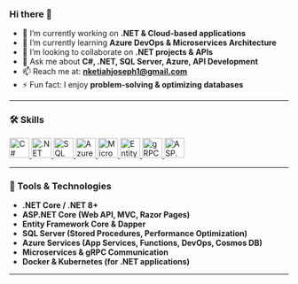 ### Hi there 👋  

- 🔭 I’m currently working on **.NET & Cloud-based applications**  
- 🌱 I’m currently learning **Azure DevOps & Microservices Architecture**  
- 👯 I’m looking to collaborate on **.NET projects & APIs**  
- 💬 Ask me about **C#, .NET, SQL Server, Azure, API Development**  
- 📫 Reach me at: **nketiahjoseph1@gmail.com**  
- ⚡ Fun fact: I enjoy **problem-solving & optimizing databases**  

---

### 🛠 Skills  

<p align="left">
  <a href="https://dotnet.microsoft.com/" target="_blank" rel="noreferrer">
    <img src="https://cdn.jsdelivr.net/gh/devicons/devicon/icons/csharp/csharp-original.svg" width="36" height="36" alt="C#" />
  </a>
  <a href="https://dotnet.microsoft.com/" target="_blank" rel="noreferrer">
    <img src="https://cdn.jsdelivr.net/gh/devicons/devicon/icons/dot-net/dot-net-original.svg" width="36" height="36" alt=".NET" />
  </a>
  <a href="https://www.microsoft.com/en-us/sql-server" target="_blank" rel="noreferrer">
    <img src="https://cdn.jsdelivr.net/gh/devicons/devicon/icons/microsoftsqlserver/microsoftsqlserver-plain.svg" width="36" height="36" alt="SQL Server" />
  </a>
  <a href="https://azure.microsoft.com/" target="_blank" rel="noreferrer">
    <img src="https://cdn.jsdelivr.net/gh/devicons/devicon/icons/azure/azure-original.svg" width="36" height="36" alt="Azure" />
  </a>
  <a href="https://learn.microsoft.com/en-us/dotnet/core/microservices/" target="_blank" rel="noreferrer">
    <img src="https://img.icons8.com/color/48/microservices.png" width="36" height="36" alt="Microservices" />
  </a>
  <a href="https://learn.microsoft.com/en-us/ef/" target="_blank" rel="noreferrer">
    <img src="https://img.icons8.com/external-flatart-icons-outline-flatarticons/64/external-entity-data-science-flatart-icons-outline-flatarticons.png" width="36" height="36" alt="Entity Framework" />
  </a>
  <a href="https://grpc.io/" target="_blank" rel="noreferrer">
    <img src="https://avatars.githubusercontent.com/u/7802525?s=200&v=4" width="36" height="36" alt="gRPC" />
  </a>
  <a href="https://learn.microsoft.com/en-us/aspnet/core/?view=aspnetcore-6.0" target="_blank" rel="noreferrer">
    <img src="https://img.icons8.com/color/48/asp.png" width="36" height="36" alt="ASP.NET Core" />
  </a>
</p>


---

### 🚀 Tools & Technologies  

- **.NET Core / .NET 8+**  
- **ASP.NET Core (Web API, MVC, Razor Pages)**  
- **Entity Framework Core & Dapper**  
- **SQL Server (Stored Procedures, Performance Optimization)**  
- **Azure Services (App Services, Functions, DevOps, Cosmos DB)**  
- **Microservices & gRPC Communication**  
- **Docker & Kubernetes (for .NET applications)**  

---


